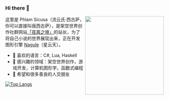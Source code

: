 ### Hi there 👋

<!--
**sicusa/sicusa** is a ✨ _special_ ✨ repository because its `README.md` (this file) appears on your GitHub profile.

Here are some ideas to get you started:

- 🔭 I’m currently working on ...
- 🌱 I’m currently learning ...
- 👯 I’m looking to collaborate on ...
- 🤔 I’m looking for help with ...
- 💬 Ask me about ...
- 📫 How to reach me: ...
- 😄 Pronouns: ...
- ⚡ Fun fact: ...
-->

<img align="right" style="width: 250px; height: 250px" src="https://gilatod.art/wp-content/uploads/2022/12/AB8918333BF33F68B1D5724F23D548BC.gif"/>

这里是 Phlam Sicusa（流云氏·西古萨，你可以直接叫我西古萨），是架空世界创作社群网站[「荏苒之境」](https://gilatod.art)的站长，为了将自己小说的世界展现出来，正在开发图形引擎 [Nagule](https://github.com/sicusa/Nagule)（星云天）。

- 🌱 喜欢的语言：C#, Lua, Haskell
- 🔭 感兴趣的领域：架空世界创作，游戏开发，计算机图形学，函数式编程
- 👯 希望和很多善良的人交朋友

[![Top Langs](https://github-readme-stats.vercel.app/api/top-langs/?username=sicusa&layout=compact)](https://github.com/sicusa/github-readme-stats)

